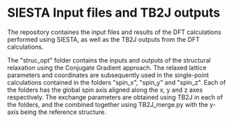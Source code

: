 # SIESTA Input files and TB2J outputs
The repository containes the input files and results of the DFT calculations performed using SIESTA, as well as the TB2J outputs from the DFT calculations.

The "struc_opt" folder contains the inputs and outputs of the structural relaxation using the Conjugate Gradient approach. The relaxed lattice parameters and coordinates are subsequently used in the single-point calculations contained in the folders "spin_x", "spin_y" and "spin_z". Each of the folders has the global spin axis aligned along the x, y and z axes respectively. The exchange parameters are obtained using TB2J in each of the folders, and the combined together using TB2J_merge.py with the y-axis being the reference structure.
